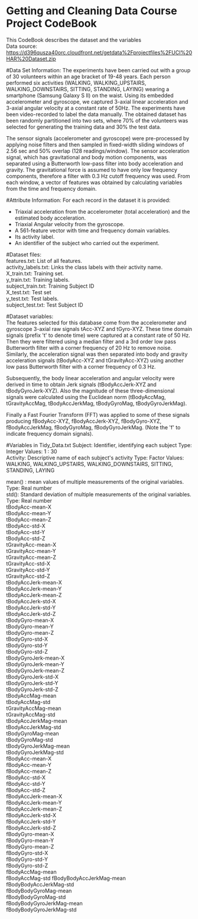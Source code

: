 Getting and Cleaning Data Course Project CodeBook
=================================================
This CodeBook describes the dataset and the variables  
Data source: https://d396qusza40orc.cloudfront.net/getdata%2Fprojectfiles%2FUCI%20HAR%20Dataset.zip

#Data Set Information:
The experiments have been carried out with a group of 30 volunteers within an age bracket of 19-48 years. Each person performed six activities (WALKING, WALKING_UPSTAIRS, WALKING_DOWNSTAIRS, SITTING, STANDING, LAYING) wearing a smartphone (Samsung Galaxy S II) on the waist. Using its embedded accelerometer and gyroscope, we captured 3-axial linear acceleration and 3-axial angular velocity at a constant rate of 50Hz. The experiments have been video-recorded to label the data manually. The obtained dataset has been randomly partitioned into two sets, where 70% of the volunteers was selected for generating the training data and 30% the test data. 

The sensor signals (accelerometer and gyroscope) were pre-processed by applying noise filters and then sampled in fixed-width sliding windows of 2.56 sec and 50% overlap (128 readings/window). The sensor acceleration signal, which has gravitational and body motion components, was separated using a Butterworth low-pass filter into body acceleration and gravity. The gravitational force is assumed to have only low frequency components, therefore a filter with 0.3 Hz cutoff frequency was used. From each window, a vector of features was obtained by calculating variables from the time and frequency domain. 

#Attribute Information:
For each record in the dataset it is provided: 
- Triaxial acceleration from the accelerometer (total acceleration) and the estimated body acceleration. 
- Triaxial Angular velocity from the gyroscope. 
- A 561-feature vector with time and frequency domain variables. 
- Its activity label. 
- An identifier of the subject who carried out the experiment.

#Dataset files:  
features.txt: List of all features.  
activity_labels.txt: Links the class labels with their activity name.  
X_train.txt: Training set.  
y_train.txt: Training labels.  
subject_train.txt: Training Subject ID  
X_test.txt: Test set  
y_test.txt: Test labels.  
subject_test.txt: Test Subject ID

#Dataset variables:  
The features selected for this database come from the accelerometer and gyroscope 3-axial raw signals tAcc-XYZ and tGyro-XYZ. These time domain signals (prefix 't' to denote time) were captured at a constant rate of 50 Hz. Then they were filtered using a median filter and a 3rd order low pass Butterworth filter with a corner frequency of 20 Hz to remove noise. Similarly, the acceleration signal was then separated into body and gravity acceleration signals (tBodyAcc-XYZ and tGravityAcc-XYZ) using another low pass Butterworth filter with a corner frequency of 0.3 Hz. 

Subsequently, the body linear acceleration and angular velocity were derived in time to obtain Jerk signals (tBodyAccJerk-XYZ and tBodyGyroJerk-XYZ). Also the magnitude of these three-dimensional signals were calculated using the Euclidean norm (tBodyAccMag, tGravityAccMag, tBodyAccJerkMag, tBodyGyroMag, tBodyGyroJerkMag). 

Finally a Fast Fourier Transform (FFT) was applied to some of these signals producing fBodyAcc-XYZ, fBodyAccJerk-XYZ, fBodyGyro-XYZ, fBodyAccJerkMag, fBodyGyroMag, fBodyGyroJerkMag. (Note the 'f' to indicate frequency domain signals).  

#Variables in Tidy_Data.txt
Subject: Identifier, identifying each subject Type: Integer Values: 1 : 30  
Activity: Descriptive name of each subject's activity Type: Factor Values: WALKING, WALKING_UPSTAIRS, WALKING_DOWNSTAIRS, SITTING, STANDING, LAYING
  
  mean() : mean values of multiple measurements of the original variables. Type: Real number  
std(): Standard deviation of multiple measurements of the original variables. Type: Real number  
tBodyAcc-mean-X  
tBodyAcc-mean-Y  
tBodyAcc-mean-Z  
tBodyAcc-std-X  
tBodyAcc-std-Y  
tBodyAcc-std-Z  
tGravityAcc-mean-X  
tGravityAcc-mean-Y  
tGravityAcc-mean-Z  
tGravityAcc-std-X  
tGravityAcc-std-Y  
tGravityAcc-std-Z  
tBodyAccJerk-mean-X  
tBodyAccJerk-mean-Y  
tBodyAccJerk-mean-Z  
tBodyAccJerk-std-X  
tBodyAccJerk-std-Y  
tBodyAccJerk-std-Z  
tBodyGyro-mean-X  
tBodyGyro-mean-Y  
tBodyGyro-mean-Z  
tBodyGyro-std-X  
tBodyGyro-std-Y  
tBodyGyro-std-Z  
tBodyGyroJerk-mean-X  
tBodyGyroJerk-mean-Y  
tBodyGyroJerk-mean-Z  
tBodyGyroJerk-std-X  
tBodyGyroJerk-std-Y  
tBodyGyroJerk-std-Z  
tBodyAccMag-mean  
tBodyAccMag-std  
tGravityAccMag-mean  
tGravityAccMag-std  
tBodyAccJerkMag-mean  
tBodyAccJerkMag-std  
tBodyGyroMag-mean  
tBodyGyroMag-std  
tBodyGyroJerkMag-mean  
tBodyGyroJerkMag-std  
fBodyAcc-mean-X  
fBodyAcc-mean-Y  
fBodyAcc-mean-Z  
fBodyAcc-std-X  
fBodyAcc-std-Y  
fBodyAcc-std-Z  
fBodyAccJerk-mean-X  
fBodyAccJerk-mean-Y  
fBodyAccJerk-mean-Z  
fBodyAccJerk-std-X  
fBodyAccJerk-std-Y  
fBodyAccJerk-std-Z  
fBodyGyro-mean-X  
fBodyGyro-mean-Y  
fBodyGyro-mean-Z  
fBodyGyro-std-X  
fBodyGyro-std-Y  
fBodyGyro-std-Z  
fBodyAccMag-mean  
fBodyAccMag-std
fBodyBodyAccJerkMag-mean  
fBodyBodyAccJerkMag-std  
fBodyBodyGyroMag-mean  
fBodyBodyGyroMag-std  
fBodyBodyGyroJerkMag-mean  
fBodyBodyGyroJerkMag-std
